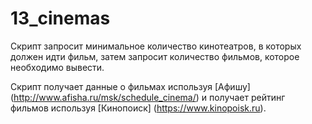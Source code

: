 # 13_cinemas

Скрипт запросит минимальное количество кинотеатров, в которых должен идти
фильм, затем запросит количество фильмов, которое необходимо вывести.

Скрипт получает данные о фильмах используя [Афишу] (http://www.afisha.ru/msk/schedule_cinema/)
и получает рейтинг фильмов используя [Кинопоиск] (https://www.kinopoisk.ru). 
